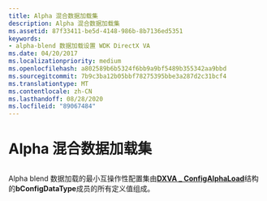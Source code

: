 ```yaml
---
title: Alpha 混合数据加载集
description: Alpha 混合数据加载集
ms.assetid: 87f33411-be5d-4148-986b-8b7136ed5351
keywords:
- alpha-blend 数据加载设置 WDK DirectX VA
ms.date: 04/20/2017
ms.localizationpriority: medium
ms.openlocfilehash: a802589b6b5324f6bb9a9bf5489b355342aa9bbd
ms.sourcegitcommit: 7b9c3ba12b05bbf78275395bbe3a287d2c31bcf4
ms.translationtype: MT
ms.contentlocale: zh-CN
ms.lasthandoff: 08/28/2020
ms.locfileid: "89067484"
---
```

# <a name="alpha-blend-data-loading-set"></a>Alpha 混合数据加载集


## <span id="ddk_alpha_blend_data_loading_set_gg"></span><span id="DDK_ALPHA_BLEND_DATA_LOADING_SET_GG"></span>


Alpha blend 数据加载的最小互操作性配置集由[**DXVA \_ ConfigAlphaLoad**](/windows-hardware/drivers/ddi/dxva/ns-dxva-_dxva_configalphaload)结构的**bConfigDataType**成员的所有定义值组成。

 

